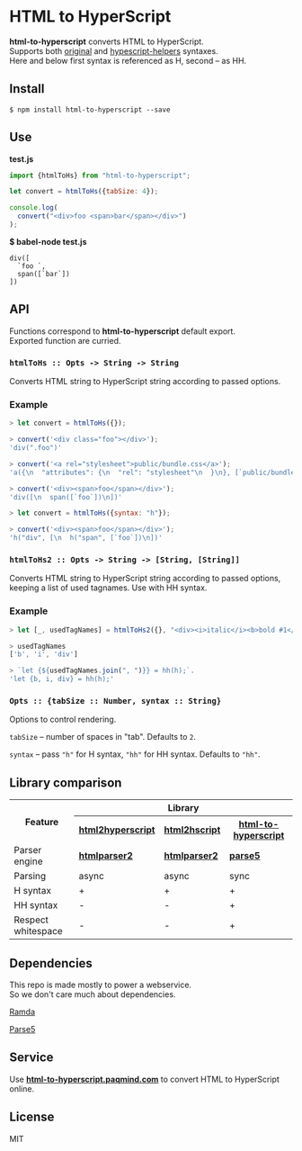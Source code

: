# HTML to HyperScript

**html-to-hyperscript** converts HTML to HyperScript.<br/>
Supports both [original](https://github.com/Matt-Esch/virtual-dom/tree/master/virtual-hyperscript) and
[hypescript-helpers](https://github.com/ohanhi/hyperscript-helpers) syntaxes.<br/>
Here and below first syntax is referenced as H, second – as HH.

## Install

```
$ npm install html-to-hyperscript --save
```

## Use

**test.js**
```js
import {htmlToHs} from "html-to-hyperscript";

let convert = htmlToHs({tabSize: 4});

console.log(
  convert("<div>foo <span>bar</span></div>")
);
```

**$ babel-node test.js**
```
div([
  `foo `,
  span([`bar`])
])
```

## API

Functions correspond to **html-to-hyperscript** default export.<br/>
Exported function are curried.

### `htmlToHs :: Opts -> String -> String`

Converts HTML string to HyperScript string
according to passed options.

### Example

```js
> let convert = htmlToHs({});

> convert('<div class="foo"></div>');
'div(".foo")'

> convert('<a rel="stylesheet">public/bundle.css</a>');
'a({\n  "attributes": {\n  "rel": "stylesheet"\n  }\n}, [`public/bundle.css`])'

> convert('<div><span>foo</span></div>');
'div([\n  span([`foo`])\n])'

> let convert = htmlToHs({syntax: "h"});

> convert('<div><span>foo</span></div>');
'h("div", [\n  h("span", [`foo`])\n])'
```

### `htmlToHs2 :: Opts -> String -> [String, [String]]`

Converts HTML string to HyperScript string according to passed options,
keeping a list of used tagnames. Use with HH syntax.

### Example

```js
> let [_, usedTagNames] = htmlToHs2({}, "<div><i>italic</i><b>bold #1</b><b>bold #2</b></div>");

> usedTagNames
['b', 'i', 'div']

> `let {${usedTagNames.join(", ")}} = hh(h);`.
'let {b, i, div} = hh(h);'
```

### `Opts :: {tabSize :: Number, syntax :: String}`

Options to control rendering.

`tabSize` – number of spaces in "tab". Defaults to `2`.

`syntax` – pass `"h"` for H syntax, `"hh"` for HH syntax. Defaults to `"hh"`.

## Library comparison

<table>
<tr>
  <th rowspan="2">Feature</th>
  <th colspan="3">Library</th>
</tr>
<tr>
  <th><a href="https://github.com/unframework/html2hyperscript"><strong>html2hyperscript</strong></a></th>
  <th><a href="https://github.com/twilson63/html2hscript"><strong>html2hscript</strong></a></th>
  <th><a href="https://github.com/ivan-kleshnin/html-to-hyperscript"><strong>html-to-hyperscript</strong></a></th>
</tr>
<tr>
  <td>Parser engine</td>
  <td><a href="https://github.com/fb55/htmlparser2"><strong>htmlparser2</strong></a></td>
  <td><a href="https://github.com/fb55/htmlparser2"><strong>htmlparser2</strong></a></td>
  <td><a href="https://github.com/inikulin/parse5"><strong>parse5</strong></a></td>
</tr>
<tr>
  <td>Parsing</td>
  <td>async</td>
  <td>async</td>
  <td>sync</td>
</tr>
<tr>
  <td>H syntax</td>
  <td>+</td>
  <td>+</td>
  <td>+</td>
</tr>
<tr>
  <td>HH syntax</td>
  <td>-</td>
  <td>-</td>
  <td>+</td>
</tr>
<tr>
  <td>Respect whitespace</td>
  <td>-</td>
  <td>-</td>
  <td>+</td>
</tr>
</table>

## Dependencies

This repo is made mostly to power a webservice.<br/>
So we don't care much about dependencies.<br/>

[Ramda](https://github.com/ramda/ramda)

[Parse5](https://github.com/inikulin/parse5)

## Service

Use [**html-to-hyperscript.paqmind.com**](html-to-hyperscript.paqmind.com) to convert HTML to HyperScript online.

## License

MIT
